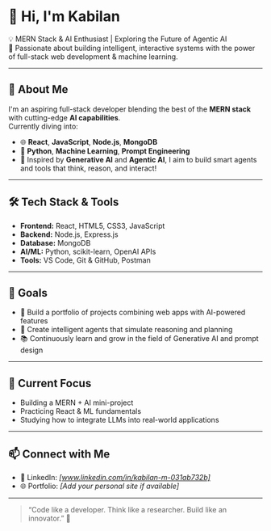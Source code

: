 # 👋 Hi, I'm Kabilan

💡 MERN Stack & AI Enthusiast | Exploring the Future of Agentic AI  
🚀 Passionate about building intelligent, interactive systems with the power of full-stack web development & machine learning.

---

## 🧠 About Me
I'm an aspiring full-stack developer blending the best of the **MERN stack** with cutting-edge **AI capabilities**.  
Currently diving into:
- 🌐 **React**, **JavaScript**, **Node.js**, **MongoDB**
- 🧠 **Python**, **Machine Learning**, **Prompt Engineering**
- 🤖 Inspired by **Generative AI** and **Agentic AI**, I aim to build smart agents and tools that think, reason, and interact!

---

## 🛠️ Tech Stack & Tools
- **Frontend:** React, HTML5, CSS3, JavaScript
- **Backend:** Node.js, Express.js
- **Database:** MongoDB
- **AI/ML:** Python, scikit-learn, OpenAI APIs
- **Tools:** VS Code, Git & GitHub, Postman

---

## 📌 Goals
- 🔨 Build a portfolio of projects combining web apps with AI-powered features
- 🤖 Create intelligent agents that simulate reasoning and planning
- 📚 Continuously learn and grow in the field of Generative AI and prompt design

---

## 🌱 Current Focus
- Building a MERN + AI mini-project
- Practicing React & ML fundamentals
- Studying how to integrate LLMs into real-world applications

---

## 📫 Connect with Me
- 🔗 LinkedIn: *[www.linkedin.com/in/kabilan-m-031ab732b]*
- 🌐 Portfolio: *[Add your personal site if available]*

---

> “Code like a developer. Think like a researcher. Build like an innovator.” 🚀

